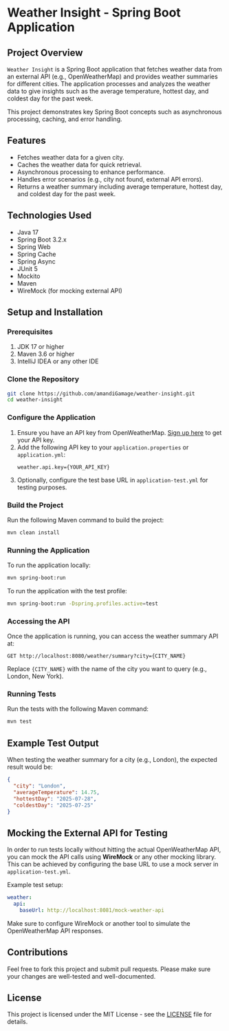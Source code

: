 # Weather Insight - Spring Boot Application

## Project Overview
`Weather Insight` is a Spring Boot application that fetches weather data from an external API (e.g., OpenWeatherMap) and provides weather summaries for different cities. The application processes and analyzes the weather data to give insights such as the average temperature, hottest day, and coldest day for the past week.

This project demonstrates key Spring Boot concepts such as asynchronous processing, caching, and error handling.

## Features
- Fetches weather data for a given city.
- Caches the weather data for quick retrieval.
- Asynchronous processing to enhance performance.
- Handles error scenarios (e.g., city not found, external API errors).
- Returns a weather summary including average temperature, hottest day, and coldest day for the past week.

## Technologies Used
- Java 17
- Spring Boot 3.2.x
- Spring Web
- Spring Cache
- Spring Async
- JUnit 5
- Mockito
- Maven
- WireMock (for mocking external API)

## Setup and Installation

### Prerequisites
1. JDK 17 or higher
2. Maven 3.6 or higher
3. IntelliJ IDEA or any other IDE

### Clone the Repository
```bash
git clone https://github.com/amandiGamage/weather-insight.git
cd weather-insight
```

### Configure the Application
1. Ensure you have an API key from OpenWeatherMap. [Sign up here](https://openweathermap.org/appid) to get your API key.
2. Add the following API key to your `application.properties` or `application.yml`:
    ```properties
    weather.api.key={YOUR_API_KEY}
    ```
3. Optionally, configure the test base URL in `application-test.yml` for testing purposes.

### Build the Project
Run the following Maven command to build the project:
```bash
mvn clean install
```

### Running the Application
To run the application locally:
```bash
mvn spring-boot:run
```

To run the application with the test profile:
```bash
mvn spring-boot:run -Dspring.profiles.active=test
```

### Accessing the API
Once the application is running, you can access the weather summary API at:
```
GET http://localhost:8080/weather/summary?city={CITY_NAME}
```
Replace `{CITY_NAME}` with the name of the city you want to query (e.g., London, New York).

### Running Tests
Run the tests with the following Maven command:
```bash
mvn test
```

## Example Test Output

When testing the weather summary for a city (e.g., London), the expected result would be:
```json
{
  "city": "London",
  "averageTemperature": 14.75,
  "hottestDay": "2025-07-28",
  "coldestDay": "2025-07-25"
}
```

## Mocking the External API for Testing
In order to run tests locally without hitting the actual OpenWeatherMap API, you can mock the API calls using **WireMock** or any other mocking library. This can be achieved by configuring the base URL to use a mock server in `application-test.yml`.

Example test setup:
```yaml
weather:
  api:
    baseUrl: http://localhost:8081/mock-weather-api
```

Make sure to configure WireMock or another tool to simulate the OpenWeatherMap API responses.

## Contributions
Feel free to fork this project and submit pull requests. Please make sure your changes are well-tested and well-documented.

## License
This project is licensed under the MIT License - see the [LICENSE](LICENSE) file for details.
